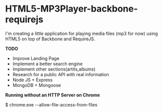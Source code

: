 HTML5-MP3Player-backbone-requirejs
====================================================

I'm creating a little application for playing media files (mp3 for now) using HTML5 on top of Backbone and RequireJS.

**TODO**

* Improve Landing Page
* Implement a better search engine
* Implement other sections(artits,albums)
* Research for a public API with real information
* Node JS + Express
* MongoDB + Mongoose

**Running without an HTTP Server on Chrome**

$ chrome.exe --allow-file-access-from-files
